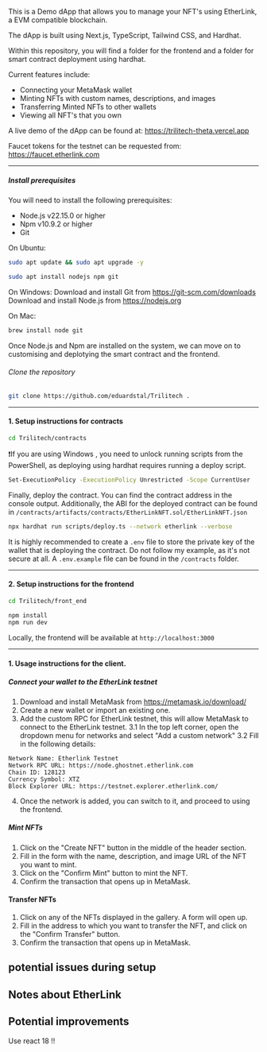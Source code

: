 This is a Demo dApp that allows you to manage your NFT's using EtherLink, a EVM compatible blockchain. 

The dApp is built using Next.js, TypeScript, Tailwind CSS, and Hardhat.

Within this repository, you will find a folder for the frontend and a folder for smart contract deployment using hardhat. 

Current features include: 
- Connecting your MetaMask wallet
- Minting NFTs with custom names, descriptions, and images
- Transferring Minted NFTs to other wallets 
- Viewing all NFT's that you own

A live demo of the dApp can be found at: https://trilitech-theta.vercel.app 

Faucet tokens for the testnet can be requested from: https://faucet.etherlink.com 
___
##### Install prerequisites

You will need to install the following prerequisites:
- Node.js v22.15.0 or higher 
- Npm v10.9.2 or higher
- Git

On Ubuntu: 
```bash
sudo apt update && sudo apt upgrade -y
```
```bash
sudo apt install nodejs npm git 
```
On Windows: 
Download and install Git from https://git-scm.com/downloads
Download and install Node.js from https://nodejs.org

On Mac:
```bash
brew install node git
```
Once Node.js and Npm are installed on the system, we can move on to customising and deplotying the smart contract and the frontend.

###### Clone the repository
```bash
git clone https://github.com/eduardstal/Trilitech .
```
___
#### 1. Setup instructions for contracts

```bash
cd Trilitech/contracts
```

❗If you are using Windows , you need to unlock running scripts from the PowerShell, as deploying using hardhat requires running a deploy script.
```bash
Set-ExecutionPolicy -ExecutionPolicy Unrestricted -Scope CurrentUser
```
Finally, deploy the contract. You can find the contract address in the console output. Additionally, the ABI for the deployed contract can be found in `/contracts/artifacts/contracts/EtherLinkNFT.sol/EtherLinkNFT.json`
```bash
npx hardhat run scripts/deploy.ts --network etherlink --verbose 
```
It is highly recommended to create a `.env` file to store the private key of the wallet that is deploying the contract. Do not follow my example, as it's not secure at all. A `.env.example` file can be found in the `/contracts` folder. 
___
#### 2. Setup instructions for the frontend

```bash
cd Trilitech/front_end
```
```bash
npm install
npm run dev
```
Locally, the frontend will be available at `http://localhost:3000`

___
#### 1. Usage instructions for the client.
##### Connect your wallet to the EtherLink testnet
1. Download and install MetaMask from https://metamask.io/download/
2. Create a new wallet or import an existing one. 
3. Add the custom RPC for EtherLink testnet, this will allow MetaMask to connect to the EtherLink testnet.
3.1 In the top left corner, open the dropdown menu for networks and select "Add a custom network" 
3.2 Fill in the following details: 
```
Network Name: Etherlink Testnet
Network RPC URL: https://node.ghostnet.etherlink.com
Chain ID: 128123
Currency Symbol: XTZ
Block Explorer URL: https://testnet.explorer.etherlink.com/
```
4. Once the network is added, you can switch to it, and proceed to using the frontend.
##### Mint NFTs
1. Click on the "Create NFT" button in the middle of the header section. 
2. Fill in the form with the name, description, and image URL of the NFT you want to mint.
3. Click on the "Confirm Mint" button to mint the NFT. 
4. Confirm the transaction that opens up in MetaMask. 

#### Transfer NFTs 
1. Click on any of the NFTs displayed in the gallery. A form will open up.
2. Fill in the address to which you want to transfer the NFT, and click on the "Confirm Transfer" button.
3. Confirm the transaction that opens up in MetaMask.



## potential issues during setup




## Notes about EtherLink


## Potential improvements
Use react 18 !! 

